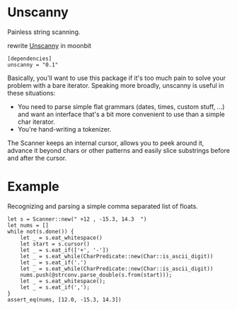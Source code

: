 # Unscanny

Painless string scanning.

rewrite [Unscanny](https://github.com/typst/unscanny) in moonbit

```
[dependencies]
unscanny = "0.1"
```

Basically, you'll want to use this package if it's too much pain to solve your problem with a bare iterator. Speaking more broadly, unscanny is useful in these situations:

- You need to parse simple flat grammars (dates, times, custom stuff, ...) and want an interface that's a bit more convenient to use than a simple char iterator.
- You're hand-writing a tokenizer.

The Scanner keeps an internal cursor, allows you to peek around it, advance it beyond chars or other patterns and easily slice substrings before and after the cursor.

# Example

Recognizing and parsing a simple comma separated list of floats.

```moonbit
let s = Scanner::new(" +12 , -15.3, 14.3  ")
let nums = []
while not(s.done()) {
    let _ = s.eat_whitespace()
    let start = s.cursor()
    let _ = s.eat_if(['+', '-'])
    let _ = s.eat_while(CharPredicate::new(Char::is_ascii_digit))
    let _ = s.eat_if('.')
    let _ = s.eat_while(CharPredicate::new(Char::is_ascii_digit))
    nums.push(@strconv.parse_double(s.from(start)));
    let _ = s.eat_whitespace();
    let _ = s.eat_if(',');
}
assert_eq(nums, [12.0, -15.3, 14.3])
```
